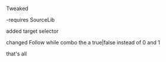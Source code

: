 Tweaked


-requires SourceLib


added target selector


changed Follow while combo the a true|false instead of 0 and 1

that's all
